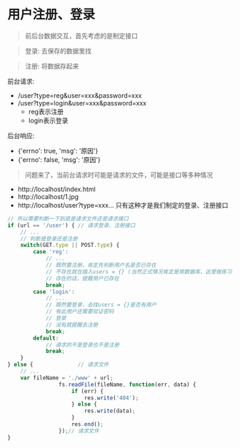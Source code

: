 # 用户注册、登录

> 前后台数据交互，首先考虑的是制定接口

> 登录: 去保存的数据里找

> 注册: 将数据存起来

前台请求:
- /user?type=reg&user=xxx&password=xxx
- /user?type=login&user=xxx&password=xxx
  - reg表示注册
  - login表示登录

后台响应:
- {'errno': true, 'msg': '原因'}
- {'errno': false, 'msg': '原因'}

> 问题来了，当前台请求时可能是请求的文件，可能是接口等多种情况
- http://localhost/index.html
- http://localhost/1.jpg
- http://localhost/user?type=xxx... 只有这种才是我们制定的登录、注册接口
```javascript
// 所以需要判断一下到底是请求文件还是请求接口
if (url == '/user') { // 请求登录、注册接口
    // ...
    // 判断是登录还是注册
    switch(GET.type || POST.type) {
        case 'reg':
            // ...
            // 既然要注册，肯定先判断用户名是否已存在
            // 不存在就在插入users = {} (当然正式情况肯定是用数据库，这里做练习)
            // 存在的话，提醒用户已存在
            break;
        case 'login':
            // ...
            // 既然要登录，去找users = {}是否有用户
            // 有此用户还需要验证密码
            // 登录
            // 没有就提醒去注册
            break;
        default:
            // 请求的不是登录也不是注册
            break;
    }
} else {              // 请求文件
    // ...
    var fileName = './www' + url;
                fs.readFile(fileName, function(err, data) {
                    if (err) {
                        res.write('404');
                    } else {
                        res.write(data);
                    }
                    res.end();
                });// 请求文件
}
```

